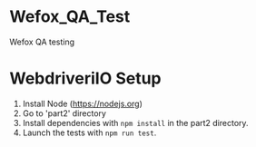 # Wefox_QA_Test
Wefox QA testing

# WebdriveriIO Setup

1. Install Node (https://nodejs.org)
2. Go to 'part2' directory
3. Install dependencies with `npm install` in the part2 directory.
4. Launch the tests with `npm run test`.
